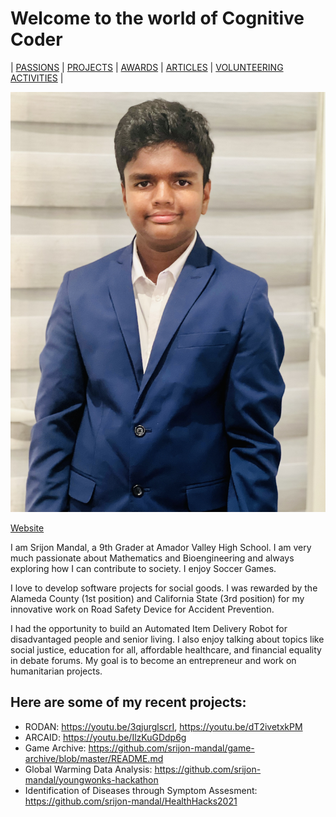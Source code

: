 # Welcome to the world of Cognitive Coder

| [PASSIONS]()    | [PROJECTS]()    | [AWARDS]()    | [ARTICLES]()    | [VOLUNTEERING ACTIVITIES]() |




![Profile](images/profile.jpg)


[Website](https://docs.github.com/en/pages/quickstart)

I am Srijon Mandal, a 9th Grader at Amador Valley High School. I am very much passionate about Mathematics and Bioengineering and always exploring how I can contribute to society. I enjoy Soccer Games. 

I love to develop software projects for social goods. I was rewarded by the Alameda County (1st position) and California State (3rd position) for my innovative work on Road Safety Device for Accident Prevention. 

I had the opportunity to build an Automated Item Delivery Robot for disadvantaged people and senior living. I also enjoy talking about topics like social justice, education for all, affordable healthcare, and financial equality in debate forums. My goal is to become an entrepreneur and work on humanitarian projects.

Here are some of my recent projects:
-------------

- RODAN:  https://youtu.be/3qjurglscrI, https://youtu.be/dT2ivetxkPM
- ARCAID: https://youtu.be/IlzKuGDdp6g
- Game Archive: https://github.com/srijon-mandal/game-archive/blob/master/README.md
- Global Warming Data Analysis: https://github.com/srijon-mandal/youngwonks-hackathon
- Identification of Diseases through Symptom Assesment: https://github.com/srijon-mandal/HealthHacks2021
